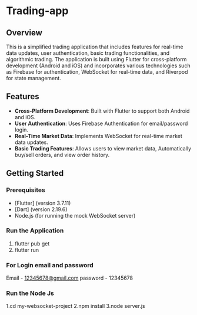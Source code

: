 # Trading-app

## Overview

This is a simplified trading application that includes features for real-time data updates, user authentication, basic trading functionalities, and algorithmic trading. The application is built using Flutter for cross-platform development (Android and iOS) and incorporates various technologies such as Firebase for authentication, WebSocket for real-time data, and Riverpod for state management.

## Features

- **Cross-Platform Development**: Built with Flutter to support both Android and iOS.
- **User Authentication**: Uses Firebase Authentication for email/password login.
- **Real-Time Market Data**: Implements WebSocket for real-time market data updates.
- **Basic Trading Features**: Allows users to view market data, Automatically buy/sell orders, and view order history.


## Getting Started

### Prerequisites

- [Flutter] (version 3.7.11)
- [Dart] (version 2.19.6)
- Node.js (for running the mock WebSocket server)

### Run the Application

1. flutter pub get
2. flutter run

### For Login email and password
Email - 12345678@gmail.com
password - 12345678

### Run the Node Js

1.cd my-websocket-project
2.npm install
3.node server.js



